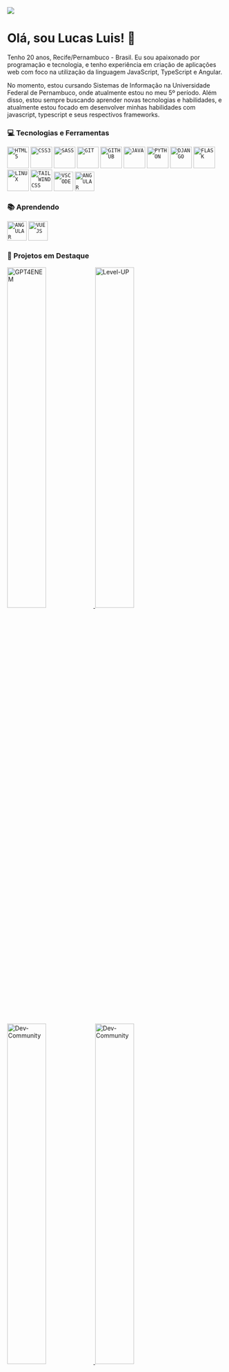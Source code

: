 <img src="https://mcusercontent.com/7b4adcb27c52814672f8d14b5/images/f1d64b64-f36b-3c1e-5916-e7ca3d2ec556.png" />

# Olá, sou Lucas Luis! 👋
     
  
Tenho 20 anos, Recife/Pernambuco - Brasil. Eu sou apaixonado por programação e tecnologia, e tenho experiência em criação de aplicações web com foco na utilização da linguagem JavaScript, TypeScript e Angular.

No momento, estou cursando Sistemas de Informação na Universidade Federal de Pernambuco, onde atualmente estou no meu 5º período. Além disso, estou sempre buscando aprender novas tecnologias e habilidades, e atualmente estou focado em desenvolver minhas habilidades com javascript, typescript e seus respectivos frameworks.


### 💻 Tecnologias e Ferramentas

<div>
    <code><img width="50px" src="https://cdn.jsdelivr.net/gh/devicons/devicon/icons/html5/html5-original-wordmark.svg" title = "HTML5"/></code>
    <code><img width="50px" src="https://cdn.jsdelivr.net/gh/devicons/devicon/icons/css3/css3-original-wordmark.svg" title = "CSS3"/></code>
    <code><img width="50px" src="https://cdn.jsdelivr.net/gh/devicons/devicon/icons/sass/sass-original.svg" title = "SASS"/></code>
    <code><img width="50px" src="https://cdn.jsdelivr.net/gh/devicons/devicon/icons/git/git-original.svg" title = "GIT"/></code>
    <code><img width="50px" src="https://cdn.jsdelivr.net/gh/devicons/devicon/icons/github/github-original.svg" title = "GITHUB"/></code>
    <code><img width="50px" src="https://cdn.jsdelivr.net/gh/devicons/devicon/icons/java/java-original.svg" title = "JAVA"/></code>
    <code><img width="50px" src="https://cdn.jsdelivr.net/gh/devicons/devicon/icons/python/python-original.svg" title = "PYTHON"/></code>
    <code><img width="50px" src="https://cdn.jsdelivr.net/gh/devicons/devicon/icons/django/django-plain.svg" title = "DJANGO"/></code>
    <code><img width="50px" src="https://cdn.jsdelivr.net/gh/devicons/devicon/icons/flask/flask-original.svg" title = "FLASK"/></code>
    <code><img width="50px" src="https://cdn.jsdelivr.net/gh/devicons/devicon/icons/linux/linux-original.svg" title = "LINUX"/></code>
    <code><img width="50px" src="https://cdn.jsdelivr.net/gh/devicons/devicon/icons/tailwindcss/tailwindcss-original.svg" title = "TAILWINDCSS"/></code>
     <code><img width="45px" src="https://cdn.jsdelivr.net/gh/devicons/devicon/icons/vscode/vscode-original.svg" title = "VSCODE"/></code>
     <code><img width="45px" src="https://cdn.jsdelivr.net/gh/devicons/devicon/icons/angular/angular-original.svg" title = "ANGULAR"/></code>
</div>




### 📚 Aprendendo

<div>
    <code><img width="45px" src="https://cdn.jsdelivr.net/gh/devicons/devicon/icons/angular/angular-original.svg" title = "ANGULAR"/></code>
    <code><img width="45px" src="https://cdn.jsdelivr.net/gh/devicons/devicon@latest/icons/vuejs/vuejs-original.svg" title = "VUEJS"/></code>
    
</div>

### 🎯 Projetos em Destaque

<div align="left" style="display: inline-block;">
    

 <a href="https://github.com/LucasLuis-Dev/GPT4ENEM">
    <img width="45%" src="https://github-readme-stats.vercel.app/api/pin/?username=lucasluis-dev&repo=GPT4ENEM" alt="GPT4ENEM"/>
  </a>

  <a href="https://github.com/LucasLuis-Dev/Level-UP">
    <img width="45%" src="https://github-readme-stats.vercel.app/api/pin/?username=lucasluis-dev&repo=Level-UP" alt="Level-UP"/>
  </a>

  <a href="https://github.com/LucasLuis-Dev/Dev-Community">
    <img width="45%" src="https://github-readme-stats.vercel.app/api/pin/?username=lucasluis-dev&repo=Dev-Community" alt="Dev-Community"/>
  </a>

  <a href="https://github.com/LucasLuis-Dev/Portfolio-Lucas-Luis">
    <img width="45%" src="https://github-readme-stats.vercel.app/api/pin/?username=lucasluis-dev&repo=Portfolio-Lucas-Luis" alt="Dev-Community"/>
  </a>

</div>

### 📫 Contato

<div>
    <a href="https://www.linkedin.com/in/lucasluis-dev/" target="_blank"><img width="45px" src="https://cdn.jsdelivr.net/gh/devicons/devicon/icons/linkedin/linkedin-original.svg" /></a>
    <a href="https://www.instagram.com/lucas_lu1s.dev/" target="_blank"><img width="45px" src="https://img.icons8.com/?size=100&id=kfnjM4KPaLxk&format=png&color=000000" /></a>
    <a href="mailto:lucasluisouza@gmail.com" target="_blank"><img width="45px" src="https://img.icons8.com/?size=100&id=P7UIlhbpWzZm&format=png&color=000000" /></a>
</div>



### 👨‍💻 Minhas Contribuições 

<p align="left">
  <img src="https://github-readme-stats.vercel.app/api?username=lucasluis-dev&theme=dracula&show_icons=true&hide_border=true&count_private=true" alt="lucasluis-dev's Stats" width="48%" />
  <img src="https://github-readme-streak-stats.herokuapp.com/?user=lucasluis-dev&theme=dracula&hide_border=true" alt="lucasluis-dev's Streak" width="51%" />

<!--
  <img src="https://github-readme-stats.vercel.app/api/top-langs/?username=lucasluis-dev&theme=vue-dark&show_icons=true&hide_border=true&layout=donut" alt="lucasluis-dev's Top Languages" />
-->
</p>



<!--
<div align="left" style="display: inline-block;">
      


 <img src="https://github-profile-trophy.vercel.app/?username=LucasLuis-Dev&theme=dracula&row=2&no-bg=true&column=3&margin-w=15&margin-h=15" />

</div>
-->


### 🎯 Atividade 

<img align="center" src="https://github-readme-activity-graph.vercel.app/graph?username=LucasLuis-Dev&theme=dracula&hide_border=true&show_icons=true&custom_title=Grafico%20de%20Contribuição" />
